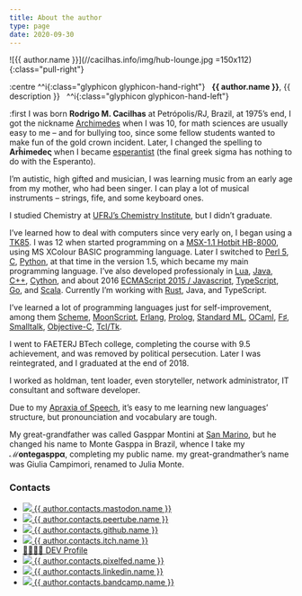 ```yaml
---
title: About the author
type: page
date: 2020-09-30
---
```

[Apraxia of Speech]: https://www.chop.edu/conditions-diseases/childhood-apraxia-speech
[Archimedes]: https://en.wikipedia.org/wiki/Archimedes
[C]: http://www.open-std.org/jtc1/sc22/wg14/
[C++]: http://www.cplusplus.com/
[Cython]: http://cython.org/
[ECMAScript 2015 / Javascript]: http://es6-features.org/
[Erlang]: http://www.erlang.org/
[esperantist]: http://www.esperantio.net/
[F♯]: http://fsharp.org/
[Go]: https://golang.org/
[Java]: https://www.oracle.com/java/
[Lua]: http://www.lua.org/
[MoonScript]: http://moonscript.org/
[MSX-1.1 Hotbit HB-8000]: http://www.mci.org.br/micro/outros/hotbit.html
[Objective-C]: https://developer.apple.com/library/mac/documentation/Cocoa/Conceptual/ProgrammingWithObjectiveC/Introduction/Introduction.html
[OCaml]: https://ocaml.org/
[Perl 5]: https://www.perl.org/
[Prolog]: http://www.swi-prolog.org/
[Python]: https://www.python.org/
[Rust]: https://www.rust-lang.org/
[San Marino]: https://en.wikipedia.org/wiki/San_Marino
[Scala]: https://www.scala-lang.org/
[Scheme]: http://racket-lang.org/
[Smalltalk]: http://www.cincomsmalltalk.com/main/
[Standard ML]: http://sml-family.org/
[Tcl/Tk]: http://tcl.tk/
[TK85]: http://www.mci.org.br/micro/microdigital/tk85.html
[TypeScript]: https://www.typescriptlang.org/
[UFRJ’s Chemistry Institute]: https://www.iq.ufrj.br/

![{{ author.name }}](//cacilhas.info/img/hub-lounge.jpg =150x112){:class="pull-right"}

:centre
  ^^i{:class="glyphicon glyphicon-hand-right"}
  &nbsp;&nbsp;**{{ author.name }}**, {{ description }}&nbsp;&nbsp;
  ^^i{:class="glyphicon glyphicon-hand-left"}
<br />

:first I was born **Rodrigo M. Cacilhas** at Petrópolis/RJ, Brazil, at 1975’s
end, I got the nickname [Archimedes][] when I was 10, for math sciences are
usually easy to me – and for bullying too, since some fellow students wanted
to make fun of the gold crown incident. Later, I changed the spelling to
**Arĥimedeς** when I became [esperantist][] (the final greek sigma has nothing
to do with the Esperanto).

I’m autistic, high gifted and musician, I was learning music from an early age
from my mother, who had been singer. I can play a lot of musical instruments –
strings, fife, and some keyboard ones.

I studied Chemistry at [UFRJ’s Chemistry Institute][], but I didn’t graduate.

I’ve learned how to deal with computers since very early on, I began using a
[TK85][]. I was 12 when started programming on a [MSX-1.1 Hotbit HB-8000][],
using MS XColour BASIC programming language.
Later I switched to [Perl 5][], [C][], [Python][], at that time in the version
1.5, which became my main programming language. I’ve also developed
professionaly in [Lua][], [Java][], [C++][], [Cython][], and about 2016
[ECMAScript 2015 / Javascript][], [TypeScript][], [Go][], and [Scala][].
Currently I’m working with [Rust][], Java, and TypeScript.

I’ve learned a lot of programming languages just for self-improvement, among
them [Scheme][], [MoonScript][], [Erlang][], [Prolog][], [Standard ML][],
[OCaml][], [F♯][], [Smalltalk][], [Objective-C][], [Tcl/Tk][].

I went to FAETERJ BTech college, completing the course with 9.5 achievement, and
was removed by political persecution. Later I was reintegrated, and I graduated
at the end of 2018.

I worked as holdman, tent loader, even storyteller, network administrator, IT
consultant and software developer.

Due to my [Apraxia of Speech][], it’s easy to me learning new languages’
structure, but pronounciation and vocabulary are tough.

My great-grandfather was called Gasppar Montini at [San Marino][], but he
changed his name to Monte Gasppa in Brazil, whence I take my **ℳontegasppα**,
completing my public name. my great-grandmather’s name was Giulia Campimori,
renamed to Julia Monte.

### Contacts

- <a rel="me" href="{{{ author.contacts.mastodon.url }}}">
    <img src="{{{ author.contacts.mastodon.image.source }}}"
      width="{{ author.contacts.mastodon.image.style.width }}"
      height="{{ author.contacts.mastodon.image.style.height }}"
    />
    {{ author.contacts.mastodon.name }}
  </a>
- <a rel="me" href="{{{ author.contacts.peertube.url }}}">
    <img src="{{{ author.contacts.peertube.image.source }}}"
      width="{{ author.contacts.peertube.image.style.width }}"
      height="{{ author.contacts.peertube.image.style.height }}"
    />
    {{ author.contacts.peertube.name }}
  </a>
- <a href="{{{ author.contacts.github.url }}}">
    <img src="{{{ author.contacts.github.image.source }}}"
      width="{{ author.contacts.github.image.style.width }}"
      height="{{ author.contacts.github.image.style.height }}"
    />
    {{ author.contacts.github.name }}
  </a>
- <a href="{{{ author.contacts.itch.url }}}">
    <img src="{{{ author.contacts.itch.image.source }}}"
      width="{{ author.contacts.itch.image.style.width }}"
      height="{{ author.contacts.itch.image.style.height }}"
    />
    {{ author.contacts.itch.name }}
  </a>
- <a href="{{{ author.contacts.devto.url }}}">
  👩‍💻👨‍💻
  DEV Profile
  </a>
- <a rel="me" href="{{{ author.contacts.pixelfed.url }}}">
    <img src="{{{ author.contacts.pixelfed.image.source }}}"
      width="{{ author.contacts.pixelfed.image.style.width }}"
      height="{{ author.contacts.pixelfed.image.style.height }}"
    />
    {{ author.contacts.pixelfed.name }}
  </a>
- <a href="{{{ author.contacts.linkedin.url }}}">
    <img src="{{{ author.contacts.linkedin.image.source }}}"
      width="{{ author.contacts.linkedin.image.style.width }}"
      height="{{ author.contacts.linkedin.image.style.height }}"
    />
    {{ author.contacts.linkedin.name }}
  </a>
- <a href="{{{ author.contacts.bandcamp.url }}}">
    <img src="{{{ author.contacts.bandcamp.image.source }}}"
      width="{{ author.contacts.bandcamp.image.style.width }}"
      height="{{ author.contacts.bandcamp.image.style.height }}"
    />
    {{ author.contacts.bandcamp.name }}
  </a>
